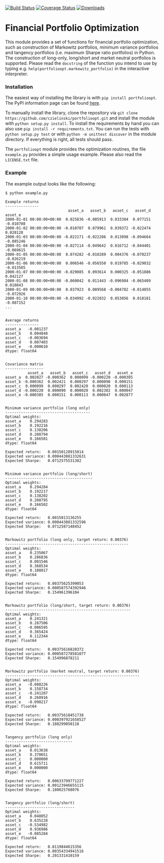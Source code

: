 [![Build Status](https://travis-ci.org/czielinski/portfolioopt.svg?branch=master)](https://travis-ci.org/czielinski/portfolioopt)
[![Coverage Status](https://coveralls.io/repos/czielinski/portfolioopt/badge.svg?branch=master&service=github)](https://coveralls.io/github/czielinski/portfolioopt?branch=master)
[![Downloads](https://img.shields.io/pypi/dm/portfolioopt.svg)](https://pypi.python.org/pypi/portfolioopt)
# Financial Portfolio Optimization

This module provides a set of functions for financial portfolio optimization, such as construction of Markowitz portfolios, minimum variance portfolios and tangency portfolios (i.e. maximum Sharpe ratio portfolios) in Python. The construction of long-only, long/short and market neutral portfolios is supported. Please read the `docstring` of the function you intend to use by typing e.g. `help(portfolioopt.markowitz_portfolio)` in the interactive interpreter.

### Installation

The easiest way of installing the library is with `pip install portfolioopt`. The PyPI information page can be found [here](https://pypi.python.org/pypi/portfolioopt).

To manually install the library, clone the repository via `git clone https://github.com/czielinski/portfolioopt.git` and install the module with `python setup.py install`. To install the requirements by hand you can also use `pip install -r requirements.txt`. You can run the tests with `python setup.py test` or with `python -m unittest discover` in the module directory. If everything is right, all tests should pass.

The `portfolioopt` module provides the optimization routines, the file `example.py` provides a simple usage example. Please also read the `LICENSE.txt` file.

### Example

The example output looks like the following:
```
$ python example.py 

Example returns
---------------
                            asset_a   asset_b   asset_c   asset_d   asset_e
2000-01-01 00:00:00+00:00  0.025836 -0.005913  0.033384  0.077151 -0.010708
2000-01-02 00:00:00+00:00 -0.010707  0.079961  0.039372 -0.022474  0.028128
2000-01-03 00:00:00+00:00 -0.022171 -0.022286  0.013098 -0.094664 -0.085246
2000-01-04 00:00:00+00:00 -0.027114 -0.049642  0.016712 -0.044401 -0.069615
2000-01-05 00:00:00+00:00  0.074282 -0.010289  0.004376 -0.070237 -0.026219
2000-01-06 00:00:00+00:00  0.006546 -0.056550  0.019785 -0.029032 -0.013585
2000-01-07 00:00:00+00:00 -0.029085  0.093614  0.000325 -0.051886  0.042127
2000-01-08 00:00:00+00:00 -0.060042  0.011443 -0.096984 -0.065409  0.010843
2000-01-09 00:00:00+00:00  0.037923  0.009568 -0.004782 -0.014055 -0.072926
2000-01-10 00:00:00+00:00 -0.034992 -0.022032  0.053856  0.018181 -0.087152
...


Average returns
---------------
asset_a   -0.001237
asset_b    0.004848
asset_c   -0.003694
asset_d    0.007403
asset_e   -0.000610
dtype: float64


Covariance matrix
-----------------
          asset_a   asset_b   asset_c   asset_d   asset_e
asset_a  0.002027 -0.000362  0.000099 -0.000220 -0.000305
asset_b -0.000362  0.002421  0.000297  0.000090  0.000151
asset_c  0.000099  0.000297  0.002420  0.000020  0.000113
asset_d -0.000220  0.000090  0.000020  0.002302  0.000047
asset_e -0.000305  0.000151  0.000113  0.000047  0.002877


Minimum variance portfolio (long only)
--------------------------------------
Optimal weights:
asset_a    0.294283
asset_b    0.192216
asset_c    0.138206
asset_d    0.208794
asset_e    0.166501
dtype: float64

Expected return:   0.00150128915014
Expected variance: 0.000443881332631
Expected Sharpe:   0.0712575531382


Minimum variance portfolio (long/short)
---------------------------------------
Optimal weights:
asset_a    0.294284
asset_b    0.192217
asset_c    0.138202
asset_d    0.208795
asset_e    0.166502
dtype: float64

Expected return:   0.0015013136255
Expected variance: 0.000443881332596
Expected Sharpe:   0.0712587148452


Markowitz portfolio (long only, target return: 0.00376)
-------------------------------------------------------
Optimal weights:
asset_a    0.235067
asset_b    0.286836
asset_c    0.001546
asset_d    0.368534
asset_e    0.108017
dtype: float64

Expected return:   0.00375625399053
Expected variance: 0.000587574392946
Expected Sharpe:   0.154961396104


Markowitz portfolio (long/short, target return: 0.00376)
--------------------------------------------------------
Optimal weights:
asset_a    0.241321
asset_b    0.287506
asset_c   -0.006595
asset_d    0.365424
asset_e    0.112344
dtype: float64

Expected return:   0.00375616820372
Expected variance: 0.000587278581077
Expected Sharpe:   0.154996878211


Markowitz portfolio (market neutral, target return: 0.00376)
------------------------------------------------------------
Optimal weights:
asset_a   -0.088226
asset_b    0.158734
asset_c   -0.241207
asset_d    0.260916
asset_e   -0.090217
dtype: float64

Expected return:   0.00375618451738
Expected variance: 0.000397921658527
Expected Sharpe:   0.188299050118


Tangency portfolio (long only)
------------------------------
Optimal weights:
asset_a    0.013638
asset_b    0.370651
asset_c    0.000000
asset_d    0.615711
asset_e    0.000000
dtype: float64

Expected return:   0.00633799771227
Expected variance: 0.00123946655115
Expected Sharpe:   0.180025768076


Tangency portfolio (long/short)
-------------------------------
Optimal weights:
asset_a    0.048052
asset_b    0.635228
asset_c   -0.534982
asset_d    0.936986
asset_e   -0.085284
dtype: float64

Expected return:   0.0119844615356
Expected variance: 0.00354334941516
Expected Sharpe:   0.201331410159
```
